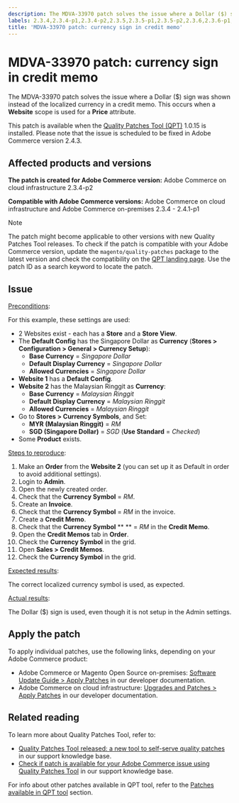```yaml
---
description: The MDVA-33970 patch solves the issue where a Dollar ($) sign was shown instead of the localized currency in a credit memo. This occurs when a **Website** scope is used for a **Price** attribute.
labels: 2.3.4,2.3.4-p1,2.3.4-p2,2.3.5,2.3.5-p1,2.3.5-p2,2.3.6,2.3.6-p1,2.4.0,2.4.0-p1,2.4.1,2.4.1-p1,QPT 1.0.15,QPT patches,Magento Commerce,Magento Commerce Cloud,Quality Patches Tool,Adobe Commerce,cloud infrastructure,on-premises,quality patches for Adobe Commerce,Magento Open Source
title: 'MDVA-33970 patch: currency sign in credit memo'
---
```


# MDVA-33970 patch: currency sign in credit memo

The MDVA-33970 patch solves the issue where a Dollar ($) sign was shown instead of the localized currency in a credit memo. This occurs when a **Website** scope is used for a **Price** attribute.

This patch is available when the [Quality Patches Tool (QPT)](https://devdocs.magento.com/guides/v2.4/comp-mgr/patching.html#mqp) 1.0.15 is installed. Please note that the issue is scheduled to be fixed in Adobe Commerce version 2.4.3.

## Affected products and versions

 **The patch is created for Adobe Commerce version:** Adobe Commerce on cloud infrastructure 2.3.4-p2

 **Compatible with Adobe Commerce versions:** Adobe Commerce on cloud infrastructure and Adobe Commerce on-premises 2.3.4 - 2.4.1-p1

>[!NOTE]
>
>The patch might become applicable to other versions with new Quality Patches Tool releases. To check if the patch is compatible with your Adobe Commerce version, update the `magento/quality-patches` package to the latest version and check the compatibility on the [QPT landing page](https://devdocs.magento.com/quality-patches/tool.html#patch-grid). Use the patch ID as a search keyword to locate the patch.

## Issue

<u>Preconditions</u>:

For this example, these settings are used:

* 2 Websites exist - each has a **Store** and a **Store View**.
* The **Default Config** has the Singapore Dollar as **Currency** (**Stores > Configuration > General > Currency Setup**):
    * **Base Currency** = *Singapore Dollar*
    * **Default Display Currency** = *Singapore Dollar*
    * **Allowed Currencies** = *Singapore Dollar*
* **Website 1** has a **Default Config**.
* **Website 2** has the Malaysian Ringgit as **Currency**:
    * **Base Currency** = *Malaysian Ringgit*
    * **Default Display Currency** = *Malaysian Ringgit*
    * **Allowed Currencies** = *Malaysian Ringgit*
* Go to **Stores > Currency Symbols**, and Set:
    * **MYR (Malaysian Ringgit)** = *RM*
    * **SGD (Singapore Dollar)** = *SGD* (**Use Standard** = *Checked*)
* Some **Product** exists.

<u>Steps to reproduce</u>:

1. Make an **Order** from the **Website 2** (you can set up it as Default in order to avoid additional settings).
1. Login to **Admin**.
1. Open the newly created order.
1. Check that the **Currency Symbol** = *RM*.
1. Create an **Invoice**.
1. Check that the **Currency Symbol** = *RM* in the invoice.
1. Create a **Credit Memo**.
1. Check that the **Currency Symbol**  ** ** = *RM* in the **Credit Memo**.
1. Open the **Credit Memos** tab in **Order**.
1. Check the **Currency Symbol** in the grid.
1. Open **Sales > Credit Memos**.
1. Check the **Currency Symbol** in the grid.

<u>Expected results</u>:

The correct localized currency symbol is used, as expected.

<u>Actual results</u>:

The Dollar ($) sign is used, even though it is not setup in the Admin settings.

## Apply the patch

To apply individual patches, use the following links, depending on your Adobe Commerce product:

* Adobe Commerce or Magento Open Source on-premises: [Software Update Guide > Apply Patches](https://devdocs.magento.com/guides/v2.4/comp-mgr/patching/mqp.html) in our developer documentation.
* Adobe Commerce on cloud infrastructure: [Upgrades and Patches > Apply Patches](https://devdocs.magento.com/cloud/project/project-patch.html) in our developer documentation.

## Related reading

To learn more about Quality Patches Tool, refer to:

* [Quality Patches Tool released: a new tool to self-serve quality patches](https://support.magento.com/hc/en-us/articles/360047139492) in our support knowledge base.
* [Check if patch is available for your Adobe Commerce issue using Quality Patches Tool](https://support.magento.com/hc/en-us/articles/360047125252) in our support knowledge base.

For info about other patches available in QPT tool, refer to the [Patches available in QPT tool](https://support.magento.com/hc/en-us/sections/360010506631-Patches-available-in-QPT-tool-) section.